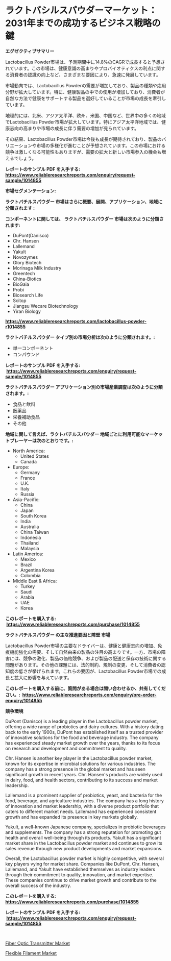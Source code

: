 <p><h1>ラクトバシルスパウダーマーケット：2031年までの成功するビジネス戦略の鍵</h1></p><p><strong>エグゼクティブサマリー</strong></p>
<p><p>Lactobacillus Powder市場は、予測期間中に14.8%のCAGRで成長すると予想されています。この市場は、健康意識の高まりやプロバイオティクスの利点に関する消費者の認識の向上など、さまざまな要因により、急速に発展しています。</p><p>市場動向では、Lactobacillus Powderの需要が増加しており、製品の種類や応用分野が拡大しています。特に、健康製品の中での使用が増加しており、消費者が自然な方法で健康をサポートする製品を選好していることが市場の成長を牽引しています。</p><p>地理的には、北米、アジア太平洋、欧州、米国、中国など、世界中の多くの地域でLactobacillus Powder市場が拡大しています。特にアジア太平洋地域では、健康志向の高まりや市場の成長に伴う需要の増加が見られています。</p><p>その結果、Lactobacillus Powder市場は今後も成長が期待されており、製品のバリエーションや市場の多様化が進むことが予想されています。この市場における競争は激しくなる可能性もありますが、需要の拡大と新しい市場参入の機会も増えるでしょう。</p></p>
<p><strong>レポートのサンプル PDF を入手する: <a href="https://www.reliableresearchreports.com/enquiry/request-sample/1014855">https://www.reliableresearchreports.com/enquiry/request-sample/1014855</a></strong></p>
<p><strong>市場セグメンテーション:</strong></p>
<p><strong> ラクトバチルスパウダー 市場はさらに概要、展開、アプリケーション、地域に分類されます :</strong></p>
<p><strong>コンポーネントに関しては、 ラクトバチルスパウダー 市場は次のように分類されます: &nbsp;</strong></p>
<p><ul><li>DuPont(Danisco)</li><li>Chr. Hansen</li><li>Lallemand</li><li>Yakult</li><li>Novozymes</li><li>Glory Biotech</li><li>Morinaga Milk Industry</li><li>Greentech</li><li>China-Biotics</li><li>BioGaia</li><li>Probi</li><li>Biosearch Life</li><li>Scitop</li><li>Jiangsu Wecare Biotechnology</li><li>Yiran Biology</li></ul></p>
<p><strong><a href="https://www.reliableresearchreports.com/lactobacillus-powder-r1014855">https://www.reliableresearchreports.com/lactobacillus-powder-r1014855</a></strong></p>
<p><strong> ラクトバチルスパウダー タイプ別の市場分析は次のように分類されます。:</strong></p>
<p><ul><li>単一コンポーネント</li><li>コンパウンド</li></ul></p>
<p><strong>レポートのサンプル PDF を入手する: &nbsp;<a href="https://www.reliableresearchreports.com/enquiry/request-sample/1014855">https://www.reliableresearchreports.com/enquiry/request-sample/1014855</a></strong></p>
<p><strong> ラクトバチルスパウダー アプリケーション別の市場産業調査は次のように分類されます。:</strong></p>
<p><ul><li>食品と飲料</li><li>医薬品</li><li>栄養補助食品</li><li>その他</li></ul></p>
<p><strong>地域に関して言えば、ラクトバチルスパウダー 地域ごとに利用可能なマーケットプレーヤーは次のとおりです。:</strong></p>
<p><ul>
    <li>
        North America:
        <ul>
            <li>United States</li>
            <li>Canada</li>
        </ul>
    </li>
    <li>
        Europe:
        <ul>
            <li>Germany</li>
            <li>France</li>
            <li>U.K.</li>
            <li>Italy</li>
            <li>Russia</li>
        </ul>
    </li>
    <li>
        Asia-Pacific:
        <ul>
            <li>China</li>
            <li>Japan</li>
            <li>South Korea</li>
            <li>India</li>
            <li>Australia</li>
            <li>China Taiwan</li>
            <li>Indonesia</li>
            <li>Thailand</li>
            <li>Malaysia</li>
        </ul>
    </li>
    <li>
        Latin America:
        <ul>
            <li>Mexico</li>
            <li>Brazil</li>
            <li>Argentina Korea</li>
            <li>Colombia</li>
        </ul>
    </li>
    <li>
        Middle East & Africa:
        <ul>
            <li>Turkey</li>
            <li>Saudi</li>
            <li>Arabia</li>
            <li>UAE</li>
            <li>Korea</li>
        </ul>
    </li>
    </ul></p>
<p><strong>このレポートを購入する: &nbsp;<a href="https://www.reliableresearchreports.com/purchase/1014855">https://www.reliableresearchreports.com/purchase/1014855</a></strong></p>
<p><strong>ラクトバチルスパウダー の主な推進要因と障壁 市場</strong></p>
<p><p>Lactobacillus Powder市場の主要なドライバーは、健康と健康志向の増加、免疫機能強化の需要、そして自然由来の製品の注目の高まりです。一方、市場の障害には、競争の激化、製品の価格競争、および製品の配送と保存の技術に関する問題があります。その他の課題には、法的制約、規制の変更、そして消費者の認知度の低さが挙げられます。これらの要因が、Lactobacillus Powder市場での成長と拡大に影響を与えています。</p></p>
<p><strong>このレポートを購入する前に、質問がある場合は問い合わせるか、共有してください。:&nbsp; <a href="https://www.reliableresearchreports.com/enquiry/pre-order-enquiry/1014855">https://www.reliableresearchreports.com/enquiry/pre-order-enquiry/1014855</a></strong></p>
<p><strong>競争環境</strong></p>
<p><p>DuPont (Danisco) is a leading player in the Lactobacillus powder market, offering a wide range of probiotics and dairy cultures. With a history dating back to the early 1900s, DuPont has established itself as a trusted provider of innovative solutions for the food and beverage industry. The company has experienced steady market growth over the years, thanks to its focus on research and development and commitment to quality.</p><p>Chr. Hansen is another key player in the Lactobacillus powder market, known for its expertise in microbial solutions for various industries. The company has a strong presence in the global market and has seen significant growth in recent years. Chr. Hansen's products are widely used in dairy, food, and health sectors, contributing to its success and market leadership.</p><p>Lallemand is a prominent supplier of probiotics, yeast, and bacteria for the food, beverage, and agriculture industries. The company has a long history of innovation and market leadership, with a diverse product portfolio that caters to different market needs. Lallemand has experienced consistent growth and has expanded its presence in key markets globally.</p><p>Yakult, a well-known Japanese company, specializes in probiotic beverages and supplements. The company has a strong reputation for promoting gut health and overall well-being through its products. Yakult has a significant market share in the Lactobacillus powder market and continues to grow its sales revenue through new product developments and market expansions.</p><p>Overall, the Lactobacillus powder market is highly competitive, with several key players vying for market share. Companies like DuPont, Chr. Hansen, Lallemand, and Yakult have established themselves as industry leaders through their commitment to quality, innovation, and market expertise. These companies continue to drive market growth and contribute to the overall success of the industry.</p></p>
<p><strong>このレポートを購入する: &nbsp; <a href="https://www.reliableresearchreports.com/purchase/1014855">https://www.reliableresearchreports.com/purchase/1014855</a></strong></p>
<p><strong>レポートのサンプル PDF を入手する: &nbsp;<a href="https://www.reliableresearchreports.com/enquiry/request-sample/1014855">https://www.reliableresearchreports.com/enquiry/request-sample/1014855</a></strong><strong></strong></p>
<p>&nbsp;</p>
<p><p><a href="https://view.publitas.com/reportprime-1/fiber-optic-transmitter-market-size-2024-2031-global-industrial-analysis-key-geographical-regions-market-share-top-key-players-product-types-and-forecast-research-report/">Fiber Optic Transmitter Market</a></p><p><a href="https://glittery-fuchsia-86a.notion.site/Flexible-Filament-Market-Centers-on-Aspects-such-as-Market-Growth-Market-Share-Market-Opportunity--af10ee62019d490e908ddfb2275b3551">Flexible Filament Market</a></p></p>